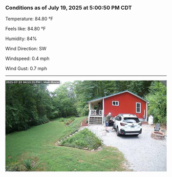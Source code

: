 ### Conditions as of July 19, 2025 at 5:00:50 PM CDT 

Temperature: 84.80 &deg;F

Feels like: 84.80 &deg;F

Humidity: 84%

Wind Direction: SW

Windspeed: 0.4 mph

Wind Gust: 0.7 mph

---

<img src="./images/latest.jpeg"/>

